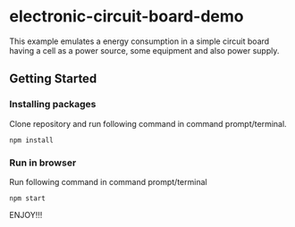 # electronic-circuit-board-demo
This example emulates a energy consumption in a simple circuit board having a cell as a power source, some equipment and also power supply.

## Getting Started
### Installing packages
Clone repository and run following command in command prompt/terminal.
```
npm install
```

### Run in browser
Run following command in command prompt/terminal
```
npm start
```
ENJOY!!!